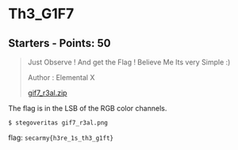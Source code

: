 # Th3_G1F7

## Starters - Points: 50

> Just Observe ! And get the Flag ! Believe Me Its very Simple :)
>
> Author : Elemental X  
>
> [gif7_r3al.zip](gif7_r3al.zip)
>

The flag is in the LSB of the RGB color channels.

	$ stegoveritas gif7_r3al.png

flag: `secarmy{h3re_1s_th3_g1ft}`